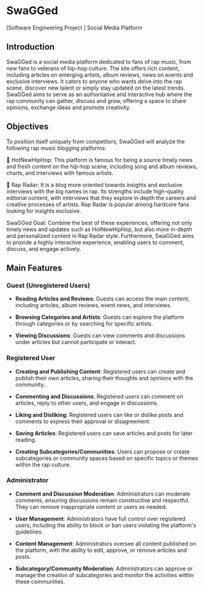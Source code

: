 # SwaGGed
[Software Engineering Project ] Social Media Platform

## Introduction

SwaGGed is a social media platform dedicated to fans of
rap music, from new fans to veterans of hip-hop culture. The site offers
rich content, including articles on emerging artists, album reviews,
news on events and exclusive interviews. It caters to anyone who wants
delve into the rap scene, discover new talent or simply stay
updated on the latest trends. SwaGGed aims to serve as an authoritative
and interactive hub where the rap community can gather,
discuss and grow, offering a space to share opinions,
exchange ideas and promote creativity.

## Objectives

To position itself uniquely from competitors, SwaGGed will analyze
the following rap music blogging platforms:

 HotNewHipHop: This platform is famous for being a source
timely news and fresh content on the hip-hop scene,
including song and album reviews, charts, and interviews with
famous artists.

 Rap Radar: It is a blog more oriented towards insights and
exclusive interviews with the big names in rap. Its strengths
include high-quality editorial content, with interviews that
they explore in depth the careers and creative processes of artists. Rap
Radar is popular among hardcore fans looking for insights
exclusive.

SwaGGed Goal: Combine the best of these experiences,
offering not only timely news and updates such as
HotNewHipHop, but also more in-depth and personalized content in
Rap Radar style. Furthermore, SwaGGed aims to provide a highly
interactive experience, enabling users to comment, discuss, and engage actively.

## Main Features

### Guest (Unregistered Users)

- **Reading Articles and Reviews**: Guests can access the main content, including articles, album reviews, event news, and interviews.
  
- **Browsing Categories and Artists**: Guests can explore the platform through categories or by searching for specific artists.
  
- **Viewing Discussions**: Guests can view comments and discussions under articles but cannot participate or interact.

### Registered User

- **Creating and Publishing Content**: Registered users can create and publish their own articles, sharing their thoughts and opinions with the community.

- **Commenting and Discussions**: Registered users can comment on articles, reply to other users, and engage in discussions.

- **Liking and Disliking**: Registered users can like or dislike posts and comments to express their approval or disagreement.

- **Saving Articles**: Registered users can save articles and posts for later reading.

- **Creating Subcategories/Communities**: Users can propose or create subcategories or community spaces based on specific topics or themes within the rap culture.

### Administrator

- **Comment and Discussion Moderation**: Administrators can moderate comments, ensuring discussions remain constructive and respectful. They can remove inappropriate content or users as needed.

- **User Management**: Administrators have full control over registered users, including the ability to block or ban users violating the platform's guidelines.

- **Content Management**: Administrators oversee all content published on the platform, with the ability to edit, approve, or remove articles and posts.

- **Subcategory/Community Moderation**: Administrators can approve or manage the creation of subcategories and monitor the activities within these communities.



